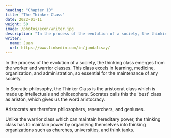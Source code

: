 ```yaml
---
heading: "Chapter 10"
title: "The Thinker Class"
date: 2022-01-11
weight: 50
image: /photos/econ/writer.jpg
description: "In the process of the evolution of a society, the thinking class emerges from the worker and warrior classes"
writer:
  name: Juan
  url: https://www.linkedin.com/in/jundalisay/
---
```



In the process of the evolution of a society, the thinking class emerges from the worker and warrior classes. This class excels in learning, medicine, organization, and administration, so essential for the maintenance of any society. 

In Socratic philosophy, the Thinker Class is the aristocrat class which is made up intellectuals and philosophers. Socrates calls this the 'best' class as ariston, which gives us the word aristocracy. 

Aristocrats are therefore philosophers, researchers, and geniuses. 

Unlike the warrior class which can maintain hereditary power, the thinking class has to maintain power by organizing themselves into thinking organizations such as churches, universities, and think tanks. 



